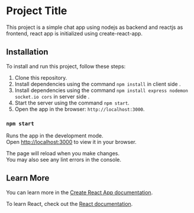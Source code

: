 # Project Title

This project is a simple chat app using nodejs as backend and reactjs as frontend, react app is initialized using create-react-app.

## Installation

To install and run this project, follow these steps:

1. Clone this repository.
2. Install dependencies using the command `npm install` in client side .
3. Install dependencies using the command `npm install express nodemon socket.io cors` in server side .
4. Start the server using the command `npm start`.
5. Open the app in the browser: `http://localhost:3000`.

### `npm start`

Runs the app in the development mode.\
Open [http://localhost:3000](http://localhost:3000) to view it in your browser.

The page will reload when you make changes.\
You may also see any lint errors in the console.

## Learn More

You can learn more in the [Create React App documentation](https://facebook.github.io/create-react-app/docs/getting-started).

To learn React, check out the [React documentation](https://reactjs.org/).

